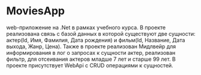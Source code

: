 # MoviesApp
web-приложение на .Net в рамках учебного курса.
В проекте реализована связь с базой данных в которой существуют две сущности: актер(Id, Имя, Фамилия, Дата рождения)
и фильм(Id, Название, Дата выхода, Жанр, Цена).
Также в проекте реализован Мидлвейр для информирования в лог о запросах к сущности актер,
реализован фильтр, для отсеивания актеров младше 7 лет и старше 99 лет.
В проекте присутствует WebApi с CRUD операциями к сущностей.
